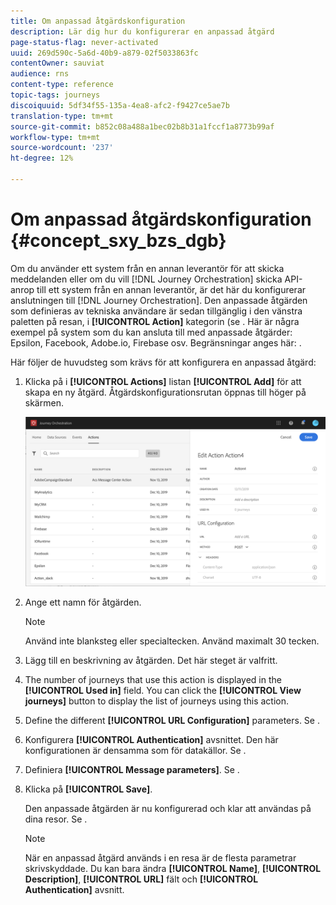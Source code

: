 ```yaml
---
title: Om anpassad åtgärdskonfiguration
description: Lär dig hur du konfigurerar en anpassad åtgärd
page-status-flag: never-activated
uuid: 269d590c-5a6d-40b9-a879-02f5033863fc
contentOwner: sauviat
audience: rns
content-type: reference
topic-tags: journeys
discoiquuid: 5df34f55-135a-4ea8-afc2-f9427ce5ae7b
translation-type: tm+mt
source-git-commit: b852c08a488a1bec02b8b31a1fccf1a8773b99af
workflow-type: tm+mt
source-wordcount: '237'
ht-degree: 12%

---
```



# Om anpassad åtgärdskonfiguration {#concept_sxy_bzs_dgb}

Om du använder ett system från en annan leverantör för att skicka meddelanden eller om du vill [!DNL Journey Orchestration] skicka API-anrop till ett system från en annan leverantör, är det här du konfigurerar anslutningen till [!DNL Journey Orchestration]. Den anpassade åtgärden som definieras av tekniska användare är sedan tillgänglig i den vänstra paletten på resan, i **[!UICONTROL Action]** kategorin (se [](../building-journeys/about-action-activities.md). Här är några exempel på system som du kan ansluta till med anpassade åtgärder: Epsilon, Facebook, Adobe.io, Firebase osv.
Begränsningar anges här: [](../action/custom-action-limitations.md).

Här följer de huvudsteg som krävs för att konfigurera en anpassad åtgärd:

1. Klicka på i **[!UICONTROL Actions]** listan **[!UICONTROL Add]** för att skapa en ny åtgärd. Åtgärdskonfigurationsrutan öppnas till höger på skärmen.

   ![](../assets/custom2.png)

1. Ange ett namn för åtgärden.

   >[!NOTE]
   >
   >Använd inte blanksteg eller specialtecken. Använd maximalt 30 tecken.

1. Lägg till en beskrivning av åtgärden. Det här steget är valfritt.
1. The number of journeys that use this action is displayed in the **[!UICONTROL Used in]** field. You can click the **[!UICONTROL View journeys]** button to display the list of  journeys using this action.
1. Define the different **[!UICONTROL URL Configuration]** parameters. Se [](../action/url-configuration.md).
1. Konfigurera **[!UICONTROL Authentication]** avsnittet. Den här konfigurationen är densamma som för datakällor.  Se [](../datasource/external-data-sources.md#section_wjp_nl5_nhb).
1. Definiera **[!UICONTROL Message parameters]**. Se [](../action/defining-the-message-parameters.md).
1. Klicka på **[!UICONTROL Save]**.

   Den anpassade åtgärden är nu konfigurerad och klar att användas på dina resor. Se [](../building-journeys/about-action-activities.md).

   >[!NOTE]
   >
   >När en anpassad åtgärd används i en resa är de flesta parametrar skrivskyddade. Du kan bara ändra **[!UICONTROL Name]**, **[!UICONTROL Description]**, **[!UICONTROL URL]** fält och **[!UICONTROL Authentication]** avsnitt.
